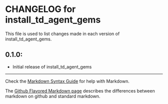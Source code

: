 # CHANGELOG for install_td_agent_gems

This file is used to list changes made in each version of install_td_agent_gems.

## 0.1.0:

* Initial release of install_td_agent_gems

- - -
Check the [Markdown Syntax Guide](http://daringfireball.net/projects/markdown/syntax) for help with Markdown.

The [Github Flavored Markdown page](http://github.github.com/github-flavored-markdown/) describes the differences between markdown on github and standard markdown.
